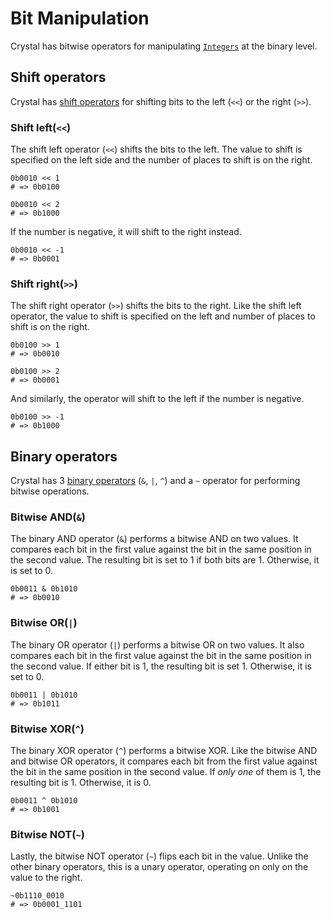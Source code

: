 # Bit Manipulation

Crystal has bitwise operators for manipulating [`Integers`][integers] at the binary level.

## Shift operators 

Crystal has [shift operators][shift] for shifting bits to the left (`<<`) or the right (`>>`).

### Shift left(`<<`)

The shift left operator (`<<`) shifts the bits to the left.
The value to shift is specified on the left side and the number of places to shift is on the right.

```crystal
0b0010 << 1
# => 0b0100

0b0010 << 2
# => 0b1000
```

If the number is negative, it will shift to the right instead.

```crystal
0b0010 << -1
# => 0b0001
```

### Shift right(`>>`)

The shift right operator (`>>`) shifts the bits to the right.
Like the shift left operator, the value to shift is specified on the left and number of places to shift is on the right.

```crystal
0b0100 >> 1
# => 0b0010

0b0100 >> 2
# => 0b0001
```

And similarly, the operator will shift to the left if the number is negative.

```crystal
0b0100 >> -1
# => 0b1000
```

## Binary operators

Crystal has 3 [binary operators][binary] (`&`, `|`, `^`) and a `~` operator for performing bitwise operations.

### Bitwise AND(`&`)

The binary AND operator (`&`) performs a bitwise AND on two values.
It compares each bit in the first value against the bit in the same position in the second value.
The resulting bit is set to 1 if both bits are 1.
Otherwise, it is set to 0.

```crystal
0b0011 & 0b1010
# => 0b0010
```

### Bitwise OR(`|`)

The binary OR operator (`|`) performs a bitwise OR on two values.
It also compares each bit in the first value against the bit in the same position in the second value.
If either bit is 1, the resulting bit is set 1.
Otherwise, it is set to 0.

```crystal
0b0011 | 0b1010
# => 0b1011
```

### Bitwise XOR(`^`)

The binary XOR operator (`^`) performs a bitwise XOR.
Like the bitwise AND and bitwise OR operators, it compares each bit from the first value against the bit in the same position in the second value.
If _only one_ of them is 1, the resulting bit is 1.
Otherwise, it is 0.

```crystal
0b0011 ^ 0b1010
# => 0b1001
```

### Bitwise NOT(`~`)

Lastly, the bitwise NOT operator (`~`) flips each bit in the value. 
Unlike the other binary operators, this is a unary operator, operating on only on the value to the right.

```crystal
~0b1110_0010
# => 0b0001_1101
```

[integers]: https://crystal-lang.org/api/1.10.1/Int.html
[shift]: https://crystal-lang.org/reference/1.10/syntax_and_semantics/operators.html#shifts
[binary]: https://crystal-lang.org/reference/1.10/syntax_and_semantics/operators.html#binary
